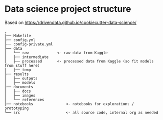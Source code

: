 # Data science project structure

Based on https://drivendata.github.io/cookiecutter-data-science/

```
.
├── Makefile
├── config.yml
├── config-private.yml
├── data
│   └── raw             <- raw data from Kaggle
│   ├── intermediate
│   ├── processed       <- processed data from Kaggle (so fit models from stuff here)
│   ├── temp
├── results
│   ├── outputs
│   ├── models
├── documents
│   ├── docs
│   ├── images
│   └── references
├── notebooks               <- notebooks for explorations / prototyping
└── src                     <- all source code, internal org as needed
```
